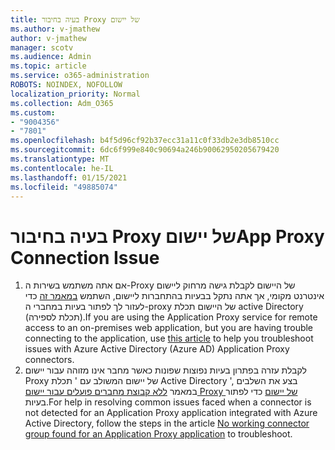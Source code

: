 ```yaml
---
title: בעיה בחיבור Proxy של יישום
ms.author: v-jmathew
author: v-jmathew
manager: scotv
ms.audience: Admin
ms.topic: article
ms.service: o365-administration
ROBOTS: NOINDEX, NOFOLLOW
localization_priority: Normal
ms.collection: Adm_O365
ms.custom:
- "9004356"
- "7801"
ms.openlocfilehash: b4f5d96cf92b37ecc31a11c0f33db2e3db8510cc
ms.sourcegitcommit: 6dc6f999e840c90694a246b90062950205679420
ms.translationtype: MT
ms.contentlocale: he-IL
ms.lasthandoff: 01/15/2021
ms.locfileid: "49885074"
---
```

# <a name="app-proxy-connection-issue"></a><span data-ttu-id="270c4-102">בעיה בחיבור Proxy של יישום</span><span class="sxs-lookup"><span data-stu-id="270c4-102">App Proxy Connection Issue</span></span>

1. <span data-ttu-id="270c4-103">אם אתה משתמש בשירות ה-Proxy של היישום לקבלת גישה מרחוק ליישום אינטרנט מקומי, אך אתה נתקל בבעיות בהתחברות ליישום, השתמש [במאמר זה](https://docs.microsoft.com/azure/active-directory/manage-apps/application-proxy-debug-connectors) כדי לעזור לך לפתור בעיות במחברי ה-proxy של היישום תכלת active Directory (תכלת לספירה).</span><span class="sxs-lookup"><span data-stu-id="270c4-103">If you are using the Application Proxy service for remote access to an on-premises web application, but you are having trouble connecting to the application, use [this article](https://docs.microsoft.com/azure/active-directory/manage-apps/application-proxy-debug-connectors) to help you troubleshoot issues with Azure Active Directory (Azure AD) Application Proxy connectors.</span></span>
2. <span data-ttu-id="270c4-104">לקבלת עזרה בפתרון בעיות נפוצות שפונות כאשר מחבר אינו מזוהה עבור יישום Proxy של יישום המשולב עם ' תכלת Active Directory ', בצע את השלבים במאמר [ללא קבוצת מחברים פועלים עבור יישום Proxy של יישום](https://docs.microsoft.com/azure/active-directory/application-proxy-connectivity-no-working-connector) כדי לפתור בעיות.</span><span class="sxs-lookup"><span data-stu-id="270c4-104">For help in resolving common issues faced when a connector is not detected for an Application Proxy application integrated with Azure Active Directory, follow the steps in the article [No working connector group found for an Application Proxy application](https://docs.microsoft.com/azure/active-directory/application-proxy-connectivity-no-working-connector) to troubleshoot.</span></span>
